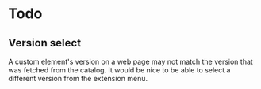 # Todo

## Version select

A custom element's version on a web page may not match the version that was fetched from the catalog. It would be nice to be able to select a different version from the extension menu.